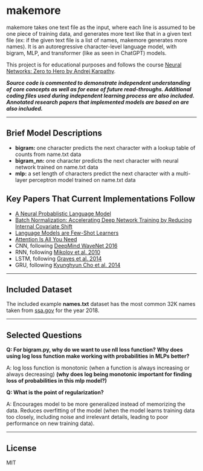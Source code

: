 # makemore

makemore takes one text file as the input, where each line is assumed to be one piece of training data, and generates more text like that in a given text file (ex: if the given text file is a list of names, makemore generates more names). It is an autoregressive character-level language model, with bigram, MLP, and transformer (like as seen in ChatGPT) models.

This project is for educational purposes and follows the course [Neural Networks: Zero to Hero by Andrej Karpathy](https://www.youtube.com/watch?v=PaCmpygFfXo&list=PLAqhIrjkxbuWI23v9cThsA9GvCAUhRvKZ&index=2).

***Source code is commented to demonstrate independent understanding of core concepts as well as for ease of future read-throughs. Additional coding files used during independent learning process are also included. Annotated research papers that implemented models are based on are also included.***
___

## Brief Model Descriptions
- **bigram:** one character predicts the next character with a lookup table of counts from name.txt data
- **bigram_nn:** one character predicts the next character with neural network trained on name.txt data
- **mlp:** a set length of characters predict the next character with a multi-layer perceptron model trained on name.txt data

## Key Papers That Current Implementations Follow
- [A Neural Probablistic Language Model](https://github.com/AngelaYu-3/makemore/blob/main/annotated_papers/MLP_paper.pdf)
- [Batch Normalization: Accelerating Deep Network Training by Reducing Internal Covariate Shift](https://github.com/AngelaYu-3/makemore/blob/main/annotated_papers/batchNorm_paper.pdf)
- [Language Models are Few-Shot Learners](https://github.com/AngelaYu-3/makemore/blob/main/annotated_papers/openAI_LLM.pdf)
- [Attention Is All You Need](https://github.com/AngelaYu-3/makemore/blob/main/annotated_papers/attentionAllYouNeed.pdf)
- CNN, following [DeepMind WaveNet 2016](https://arxiv.org/abs/1609.03499)
- RNN, following [Mikolov et al. 2010](https://www.fit.vutbr.cz/research/groups/speech/publi/2010/mikolov_interspeech2010_IS100722.pdf)
- LSTM, following [Graves et al. 2014](https://arxiv.org/abs/1308.0850)
- GRU, following [Kyunghyun Cho et al. 2014](https://arxiv.org/abs/1409.1259)

___

## Included Dataset

The included example **names.txt** dataset has the most common 32K names taken from [ssa.gov](https://www.ssa.gov/) for the year 2018.

___

## Selected Questions

**Q: For bigram.py, why do we want to use nll loss function? Why does using log loss function make working with probabilities in MLPs better?**

A: log loss function is monotonic (when a function is always increasing or always decreasing) **(why does log being monotonic important for finding loss of probabilities in this mlp model?)**

**Q: What is the point of regularization?**

A: Encourages model to be more generalized instead of memorizing the data. Reduces overfitting of the model (when the model learns training data too closely, including noise and irrelevant details, leading to poor performance on new training data). 

___

## License
MIT
